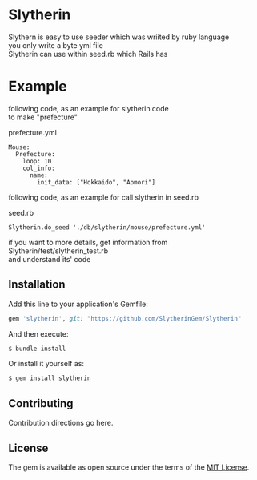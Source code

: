 # Slytherin
Slythern is easy to use seeder which was wriited by ruby language  
you only write a byte yml file  
Slytherin can use within seed.rb which Rails has

# Example
following code, as an example for slytherin code  
to make "prefecture"  

prefecture.yml
```
Mouse:  
  Prefecture:
    loop: 10
    col_info:
      name:
        init_data: ["Hokkaido", "Aomori"]
```  

following code, as an example for call slytherin in seed.rb 

seed.rb

```
Slytherin.do_seed './db/slytherin/mouse/prefecture.yml'
```  

if you want to more details, get information from Slytherin/test/slytherin_test.rb  
and understand its' code  


## Installation
Add this line to your application's Gemfile:

```ruby
gem 'slytherin', git: "https://github.com/SlytherinGem/Slytherin"
```

And then execute:
```bash
$ bundle install
```

Or install it yourself as:
```bash
$ gem install slytherin
```

## Contributing
Contribution directions go here.

## License
The gem is available as open source under the terms of the [MIT License](http://opensource.org/licenses/MIT).
